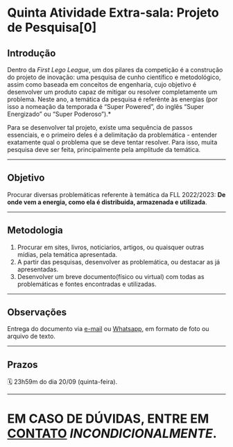 # Quinta Atividade Extra-sala: Projeto de Pesquisa[0]

## Introdução

Dentro da *First Lego League*, um dos pilares da competição é a construção do projeto de inovação: uma pesquisa de cunho científico e metodológico, assim como baseada em conceitos de engenharia, cujo objetivo é desenvolver um produto capaz de mitigar ou resolver completamente um problema. Neste ano, a temática da pesquisa é referênte às energias (por isso a nomeação da temporada é “Super Powered”, do inglês “Super Energizado” ou “Super Poderoso”).*

Para se desenvolver tal projeto, existe uma sequência de passos essenciais, e o primeiro deles é a delimitação da problemática - entender exatamente qual o problema que se deve tentar resolver. Para isso, muita pesquisa deve ser feita, principalmente pela amplitude da temática.

---

## Objetivo

Procurar diversas problemáticas referente à temática da FLL 2022/2023: ************************************De onde vem a energia, como ela é distribuida, armazenada e utilizada************************************. 

---

## Metodologia

1. Procurar em sites, livros, noticiarios, artigos, ou quaisquer outras mídias, pela temática apresentada.
2. A partir das pesquisas, desenvolver as problemática, ou destacar as já apresentadas.
3. Desenvolver um breve documento(físico ou virtual) com todas as problemáticas e fontes encontradas e utilizadas.

---

## Observações

Entrega do documento via [e-mail](mailto:contatojoaolucas71@gmail.com?Subject:Problematica%20Robot) ou [Whatsapp](http://wa.me/5584991412865), em formato de foto ou arquivo de texto.

---

## Prazos


🗓️ 23h59m do dia 20/09 (quinta-feira).


---

# EM CASO DE DÚVIDAS, ENTRE EM [CONTATO](http://wa.me/5584991412865) *INCONDICIONALMENTE*.